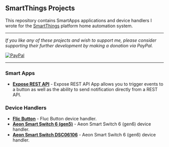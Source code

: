 ## SmartThings Projects

This repository contains SmartApps applications and device handlers 
I wrote for the [SmartThings](http://www.smartthings.com) platform
home automation system.

---

*If you like any of these projects and wish to support me, please consider supporting their further
development by making a donation via PayPal.*

[![PayPal](https://www.paypalobjects.com/en_US/i/btn/btn_donate_LG.gif)](https://www.paypal.com/cgi-bin/webscr?cmd=_s-xclick&hosted_button_id=LNDQQW7HQPN98)

---

### Smart Apps

* [__Expose REST API__](ExposeRestApi.md) - Expose REST API App allows you to trigger events to a button as well as the ability to send notification directly from a REST API.

### Device Handlers

* [__Flic Button__](FlicButton.md) - Fluc Button device handler.
* [__Aeon Smart Switch 6 (gen5)__](AeonSmartSwitch6gen5.md) - Aeon Smart Switch 6 (gen6) device handler.
* [__Aeon Smart Switch DSC06106__](AeonSmartSwitchDsc06106.md) - Aeon Smart Switch 6 (gen6) device handler.
